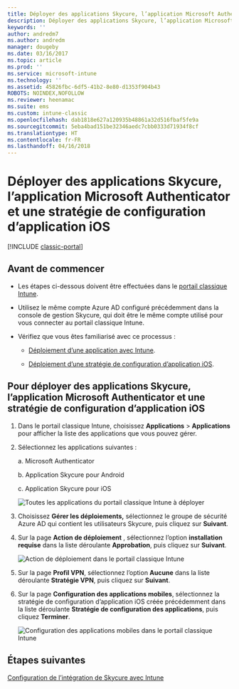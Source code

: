 ```yaml
---
title: Déployer des applications Skycure, l’application Microsoft Authenticator et une stratégie de configuration iOS
description: Déployer des applications Skycure, l’application Microsoft Authenticator et une stratégie de configuration iOS dans le portail classique Intune.
keywords: ''
author: andredm7
ms.author: andredm
manager: dougeby
ms.date: 03/16/2017
ms.topic: article
ms.prod: ''
ms.service: microsoft-intune
ms.technology: ''
ms.assetid: 45826fbc-6df5-41b2-8e80-d1353f904b43
ROBOTS: NOINDEX,NOFOLLOW
ms.reviewer: heenamac
ms.suite: ems
ms.custom: intune-classic
ms.openlocfilehash: dab1818e627a120935b48861a32d516fbaf5fe9a
ms.sourcegitcommit: 5eba4bad151be32346aedc7cbb0333d71934f8cf
ms.translationtype: HT
ms.contentlocale: fr-FR
ms.lasthandoff: 04/16/2018
---
```

# <a name="deploy-skycure-apps-microsoft-authenticator-app-and-ios-app-configuration-policy"></a>Déployer des applications Skycure, l’application Microsoft Authenticator et une stratégie de configuration d’application iOS

[!INCLUDE [classic-portal](../includes/classic-portal.md)]

## <a name="before-you-begin"></a>Avant de commencer

-   Les étapes ci-dessous doivent être effectuées dans le [portail classique Intune](https://manage.microsoft.com/).

-   Utilisez le même compte Azure AD configuré précédemment dans la console de gestion Skycure, qui doit être le même compte utilisé pour vous connecter au portail classique Intune.

-   Vérifiez que vous êtes familiarisé avec ce processus :

    -   [Déploiement d’une application avec Intune](/intune-classic/deploy-use/deploy-apps-in-microsoft-intune).

    -   [Déploiement d’une stratégie de configuration d’application iOS](/intune-classic/deploy-use/configure-ios-apps-with-mobile-app-configuration-policies-in-microsoft-intune).

## <a name="to-deploy-skycure-apps-microsoft-authenticator-app-and-the-ios-app-configuration-policy"></a>Pour déployer des applications Skycure, l’application Microsoft Authenticator et une stratégie de configuration d’application iOS

1.  Dans le portail classique Intune, choisissez **Applications** &gt; **Applications** pour afficher la liste des applications que vous pouvez gérer.

2.  Sélectionnez les applications suivantes :

    a.  Microsoft Authenticator

    b.  Application Skycure pour Android

    c.  Application Skycure pour iOS

       ![Toutes les applications du portail classique Intune à déployer](../media/mtp/skycure-deploy-app-1.png)

3.  Choisissez **Gérer les déploiements,** sélectionnez le groupe de sécurité Azure AD qui contient les utilisateurs Skycure, puis cliquez sur **Suivant**.

4.  Sur la page **Action de déploiement** , sélectionnez l’option **installation requise** dans la liste déroulante **Approbation**, puis cliquez sur **Suivant**.

    ![Action de déploiement dans le portail classique Intune](../media/mtp/skycure-deploy-app-2.png)

5.  Sur la page **Profil VPN**, sélectionnez l’option **Aucune** dans la liste déroulante **Stratégie VPN**, puis cliquez sur **Suivant**.

6.  Sur la page **Configuration des applications mobiles**, sélectionnez la stratégie de configuration d’application iOS créée précédemment dans la liste déroulante **Stratégie de configuration des applications**, puis cliquez **Terminer**.

    ![Configuration des applications mobiles dans le portail classique Intune](../media/mtp/skycure-deploy-app-3.png)

## <a name="next-steps"></a>Étapes suivantes

[Configuration de l’intégration de Skycure avec Intune](/intune-classic/deploy-use/setup-the-skycure-integration-with-Intune)
